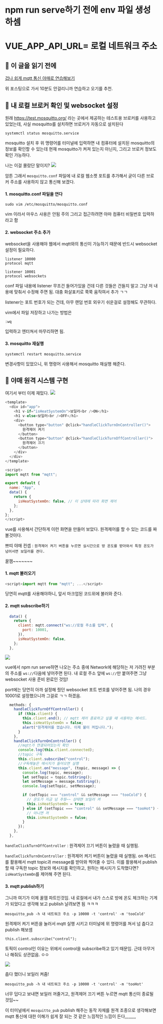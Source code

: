 # npm run serve하기 전에 env 파일 생성하셈

# VUE_APP_API_URL= 로컬 네트워크 주소

## 🎀 이 글을 읽기 전에

[겁나 쉽게 mqtt 통신 야매로 연습해보기](https://velog.io/@ooo3289/mqtt-%ED%86%B5%EC%8B%A0-%EC%97%B0%EC%8A%B5%ED%95%98%EA%B8%B0)

위 포스팅으로 가서 10분도 안걸리니까 연습하고 오기를 추천.

## 🎀 내 로컬 브로커 확인 및 websocket 설정

원래 https://test.mosquitto.org/ 라는 곳에서 제공하는
테스트용 브로커를 사용하고 있었는데,
사실 mosquitto를 설치하면 브로커가 자동으로 설치된다

```
systemctl status mosquitto.service
```

mosquitto 설치 후 위 명령어를 터미널에 입력하면
내 컴퓨터에 설치된 mosquitto의 정보를 확인할 수 있는데
현재 mosquitto가 켜져 있는지 아닌지, 그리고 브로커 정보도 확인 가능하다.

나는 이걸 몰랐단 말이지?
![](https://velog.velcdn.com/images/ooo3289/post/6b9874b2-ac4d-4eef-9e71-54180e1f387a/image.png)

암튼 그래서
`mosquitto.conf` 파일에 내 로컬 웹소켓 포트를 추가해서
굳이 다른 브로커 주소를 사용하지 않고 통신해 보겠다.

#### 1. mosquitto.conf 파일을 연다

```
sudo vim /etc/mosquitto/mosquitto.conf
```

vim 이라서 마우스 사용은 안됨 주의
그리고 접근하려면 아마 컴퓨터 비밀번호 입력하라고 함

#### 2. websocket 주소 추가

websocket을 사용해야 웹에서 mqtt와의 통신이 가능하기 때문에
반드시 websocket 설정이 필요하다.

```
listener 10000
protocol mqtt

listener 10001
protocol websockets
```

conf 파일 내용에 listener 무조건 들어가있을 건데
다른 것들은 건들지 말고 그냥 저 내용에 맞춰서 수정해 주면 됨.
대충 화살표키로 쭉쭉 움직여서 추가 ㄱㄱ

listener는 포트 번호가 되는 건데,
아무 랜덤 번호 외우기 쉬운걸로 설정해도 무관하다.

vim에서 파일 저장하고 나가는 방법은

```
:wq
```

입력하고 엔터쳐서 마무리하면 됨.

#### 3. mosquitto 재실행

```
systemctl restart mosquitto.service
```

변경사항이 있었으니, 위 명령어 사용해서 mosquitto 재실행 해준다.

## 🎀 야매 원격 시스템 구현

여기서 부터 이제 재밌다.
![](https://velog.velcdn.com/images/ooo3289/post/a3085670-17e9-4726-b75c-212cb5e97eea/image.png)

```js
<template>
  <div id="app">
    <h1 v-if="isHeatSystemOn">보일러<br />ON</h1>
    <h1 v-else>보일러<br />OFF</h1>
    <div>
      <button type="button" @click="handleClickTurnOnController()">
        원격제어 켜기
      </button>
      <button type="button" @click="handleClickTurnOffController()">
        원격제어 끄기
      </button>
    </div>
  </div>
</template>

<script>
import mqtt from "mqtt";

export default {
  name: "App",
  data() {
    return {
      isHeatSystemOn: false, // 이 상태에 따라 화면 제어
    };
  },
};
</script>
```

vue를 사용해서 간단하게 이런 화면을 만들어 보았다.
원격제어를 할 수 있는 코드를 짜볼것이다.

쁘띠 야매 컨셉 : `원격제어 켜기 버튼을 누르면 실시간으로 방 온도를 받아와서 특정 온도가 넘어서면 보일러를 켠다.`

꿀잼~~~~~~~

#### 1. mqtt 불러오기

```js
<script>import mqtt from "mqtt"; ...</script>
```

당연히 mqtt를 사용해야하니, 앞서 마크업된 코드위에 불러와 준다.

#### 2. mqtt subscribe하기

```js
  data() {
    return {
      client: mqtt.connect("ws://로컬 주소를 입력", {
        port: 10001,
      }),
      isHeatSystemOn: false,
    };
  },
```

![](https://velog.velcdn.com/images/ooo3289/post/8f215260-db52-4b8c-bbb6-8b80096ec857/image.png)

vue에서 npm run serve하면 나오는 주소 중에 Network에 해당하는 저 가려진 부분의 주소를
`ws://`다음에 넣어주면 된다.
내 로컬 주소 앞에 `ws://`만 붙여주면 그냥 websocket 사용 준비 완료인 것임!

port에는 당연히 아까 설정해 줬던 websocket 포트 번호를 넣어주면 됨.
나의 경우 10001로 설정했으니까 그걸로 ㄱㄱ 하겠음.

```js
  methods: {
    handleClickTurnOffController() {
      if (this.client) {
        this.client.end(); // mqtt 제어 종료하고 싶을 때 사용하는 메서드.
        this.isHeatSystemOn = false;
        alert("원격제어를 껐습니다. 이제 불이 꺼집니다.");
      }
    },
    handleClickTurnOnController() {
      //mqtt가 연결되어있는지 확인
      console.log(this.client.connected);
      //topic 구독
      this.client.subscribe("control");
      //구독해놓은 메시지가 들어오면 실행
      this.client.on("message", (topic, message) => {
        console.log(topic, message);
        let setTopic = topic.toString();
        let setMessage = message.toString();
        console.log(setTopic, setMessage);

        if (setTopic === "control" && setMessage === "tooCold") {
          // 온도가 지금 넘 추웡~~ 상태면 보일러 켜
          this.isHeatSystemOn = true;
        } else if (setTopic === "control" && setMessage === "tooHot") {
          // 아니면 꺼
          this.isHeatSystemOn = false;
        }
      });
    },
  },
```

`handleClickTurnOffController` : 원격제어 끄기 버튼이 눌렸을 때 실행됨.

`handleClickTurnOnController` : 원격제어 켜기 버튼이 눌렸을 때 실행됨. on 메서드를 활용해서 mqtt topic과 message를 받아와 찍어줄 수 있다. 이를 활용해서 publish 할 때 구독한 topic 정보와 메시지를 확인하고, 원하는 메시지가 도착했다면? `isHeatSystemOn`를 제어해 주면 된다.

#### 3. mqtt publish하기

그니까 여기가 이제 꿀잼 파트인것임.
내 로컬에서 내가 스스로 방에 온도 체크하는 기계가 되었다고 생각해 보고 publish 날려보면 됨 ㅋㅋㅋ

```
mosquitto_pub -h 내 네트워크 주소 -p 10000 -t 'control' -m 'tooCold'
```

원격제어 켜기 버튼을 눌러서 mqtt 실행 시키고
터미널에 위 명령어를 쳐서 넘 춥다고 publish 해보셈

```
this.client.subscribe("control");
```

토픽이 control인 이유는 위에서 control을 subscribe하고 있기 때문임.
근데 아무거나 해줘도 상관없음. ㅇㅇ

![](https://velog.velcdn.com/images/ooo3289/post/d25b194b-57e1-412e-8888-bef90cc7ae9c/image.png)

춥다 했더니 보일러 켜줌!

```
mosquitto_pub -h 내 네트워크 주소 -p 10000 -t 'control' -m 'tooHot'
```

너무 덥다고 보내면 보일러 꺼줄거고, 원격제어 끄기 버튼 누르면 mqtt 통신이 종료될 것임~~

이 터미널에서 `mosquitto_pub` publish 해주는 동작 자체를 원격 조종으로 생각해보면
mqtt 통신에 대한 이해가 쉽게 잘 되는 것 같은 느낌적인 느낌이 든다,,,,,,,,,
